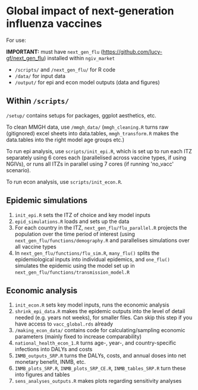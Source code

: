 # Global impact of next-generation influenza vaccines

For use:

**IMPORTANT:** must have `next_gen_flu` (https://github.com/lucy-gf/next_gen_flu) installed within `ngiv_market`

- `/scripts/` and `/next_gen_flu/` for R code
- `/data/` for input data
- `/output/` for epi and econ model outputs (data and figures)

## Within `/scripts/`

`/setup/` contains setups for packages, ggplot aesthetics, etc.

To clean MMGH data, use `/mmgh_data/` (`mmgh_cleaning.R` turns raw (gitignored) excel sheets into data.tables, `mmgh_transform.R` makes the data.tables into the right model age groups etc.)

To run epi analysis, use `scripts/init_epi.R`, which is set up to run each ITZ separately using 6 cores each (parallelised across vaccine types, if using NGIVs), or runs all ITZs in parallel using 7 cores (if running 'no_vacc' scenario).

To run econ analysis, use `scripts/init_econ.R`.

## Epidemic simulations

1. `init_epi.R` sets the ITZ of choice and key model inputs
2. `epid_simulations.R` loads and sets up the data
3. For each country in the ITZ, `next_gen_flu/flu_parallel.R` projects the population over the time period of interest (using `next_gen_flu/functions/demography.R` and parallelises simulations over all vaccine types 
4. In `next_gen_flu/functions/flu_sim.R`, `many_flu()` splits the epidemiological inputs into individual epidemics, and `one_flu()` simulates the epidemic using the model set up in `next_gen_flu/functions/transmission_model.R`

## Economic analysis

1. `init_econ.R` sets key model inputs, runs the economic analysis
2. `shrink_epi_data.R` makes the epidemic outputs into the level of detail needed (e.g. years not weeks), for smaller files. Can skip this step if you have access to `vacc_global.rds` already
3. `/making_econ_data/` contains code for calculating/sampling economic parameters (mainly fixed to increase comparability)
4. `national_health_econ_1.R` turns age-, year-, and country-specific infections into DALYs and costs
5. `INMB_outputs_SRP.R` turns the DALYs, costs, and annual doses into net monetary benefit, INMB, etc.
6. `INMB_plots_SRP.R`, `INMB_plots_SRP_CE.R`, `INMB_tables_SRP.R` turn these into figures and tables
7. `sens_analyses_outputs.R` makes plots regarding sensitivity analyses
